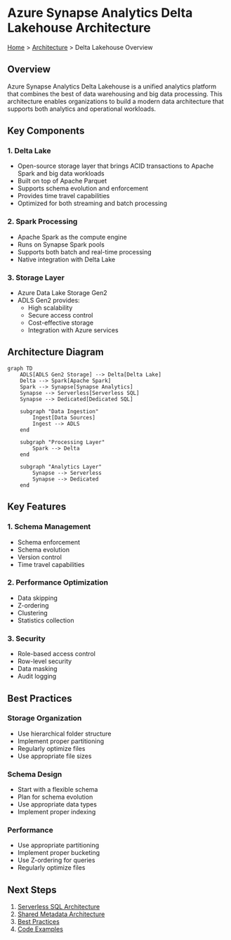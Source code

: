 # Azure Synapse Analytics Delta Lakehouse Architecture

[Home](/README.md) > [Architecture](./index.md) > Delta Lakehouse Overview

## Overview

Azure Synapse Analytics Delta Lakehouse is a unified analytics platform that combines the best of data warehousing and big data processing. This architecture enables organizations to build a modern data architecture that supports both analytics and operational workloads.

## Key Components

### 1. Delta Lake

- Open-source storage layer that brings ACID transactions to Apache Spark and big data workloads
- Built on top of Apache Parquet
- Supports schema evolution and enforcement
- Provides time travel capabilities
- Optimized for both streaming and batch processing

### 2. Spark Processing

- Apache Spark as the compute engine
- Runs on Synapse Spark pools
- Supports both batch and real-time processing
- Native integration with Delta Lake

### 3. Storage Layer

- Azure Data Lake Storage Gen2
- ADLS Gen2 provides:
  - High scalability
  - Secure access control
  - Cost-effective storage
  - Integration with Azure services

## Architecture Diagram

```mermaid
graph TD
    ADLS[ADLS Gen2 Storage] --> Delta[Delta Lake]
    Delta --> Spark[Apache Spark]
    Spark --> Synapse[Synapse Analytics]
    Synapse --> Serverless[Serverless SQL]
    Synapse --> Dedicated[Dedicated SQL]
    
    subgraph "Data Ingestion"
        Ingest[Data Sources]
        Ingest --> ADLS
    end
    
    subgraph "Processing Layer"
        Spark --> Delta
    end
    
    subgraph "Analytics Layer"
        Synapse --> Serverless
        Synapse --> Dedicated
    end
```

## Key Features

### 1. Schema Management

- Schema enforcement
- Schema evolution
- Version control
- Time travel capabilities

### 2. Performance Optimization

- Data skipping
- Z-ordering
- Clustering
- Statistics collection

### 3. Security

- Role-based access control
- Row-level security
- Data masking
- Audit logging

## Best Practices

### Storage Organization

- Use hierarchical folder structure
- Implement proper partitioning
- Regularly optimize files
- Use appropriate file sizes

### Schema Design

- Start with a flexible schema
- Plan for schema evolution
- Use appropriate data types
- Implement proper indexing

### Performance

- Use appropriate partitioning
- Implement proper bucketing
- Use Z-ordering for queries
- Regularly optimize files

## Next Steps

1. [Serverless SQL Architecture](../serverless-sql/index.md)
2. [Shared Metadata Architecture](../shared-metadata/index.md)
3. [Best Practices](/docs/best-practices/index.md)
4. [Code Examples](/docs/code-examples/index.md)
